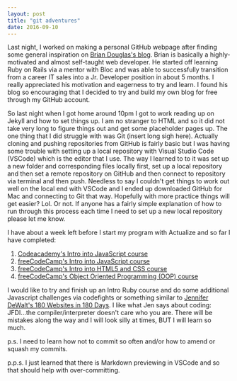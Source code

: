 ```yaml
---
layout: post
title: "git adventures"
date: 2016-09-10
---
```

Last night, I worked on making a personal GitHub webpage after finding some general inspiration on <a href="http://theblackc000000de.blogspot.com/">Brian Douglas's blog</a>. Brian is basically a highly-motivated and almost self-taught web developer. He started off learning Ruby on Rails via a mentor with Bloc and was able to successfully transition from a career IT sales into a Jr. Developer position in about 5 months. I really appreciated his motivation and eagerness to try and learn. I found his blog so encouraging that I decided to try and build my own blog for free through my GitHub account.

So last night when I got home around 10pm I got to work reading up on Jekyll and how to set things up. I am no stranger to HTML and so it did not take very long to figure things out and get some placeholder pages up. The one thing that I did struggle with was Git (insert long sigh here). Actually cloning and pushing repositories from GitHub is fairly basic but I was having some trouble with setting up a local repository with Visual Studio Code (VSCode) which is the editor that I use. The way I learned to to it was set up a new folder and corresponding files locally first, set up a local repository and then set a remote repository on GitHub and then connect to repository via terminal and then push. Needless to say I couldn't get things to work out well on the local end with VSCode and I ended up downloaded GitHub for Mac and connecting to Git that way. Hopefully with more practice things will get easier? Lol. Or not. If anyone has a fairly simple explanation of how to run through this process each time I need to set up a new local repository please let me know.

I have about a week left before I start my program with Actualize and so far I have completed: 
<ol>
    <li><a href="https://www.codecademy.com/learn/javascript">Codeacademy's Intro into JavaScript course</a></li>
    <li><a href="https://www.freecodecamp.com/en/map#Basic JavaScript">freeCodeCamp's Intro into JavaScript course</a></li>
    <li><a href="https://www.freecodecamp.com/en/map#HTML5 and CSS">freeCodeCamp's Intro into HTML5 and CSS course</a></li>
    <li><a href="https://www.freecodecamp.com/en/map#Object Oriented and Functional Programming">freeCodeCamp's Object Oriented Programming (OOP) course</a></li>
</ol>

I would like to try and finish up an Intro Ruby course and do some additional Javascript challenges via codefights or something similar to <a href="https://jenniferdewalt.com/">Jennifer DeWalt's 180 Websites in 180 Days</a>. I like what Jen says about coding: JFDI...the compiler/interpreter doesn't care who you are. There will be mistakes along the way and I will look silly at times, BUT I will learn so much.

p.s. I need to learn how not to commit so often and/or how to amend or squash my commits.

p.p.s. I just learned that there is Markdown previewing in VSCode and so that should help with over-committing.